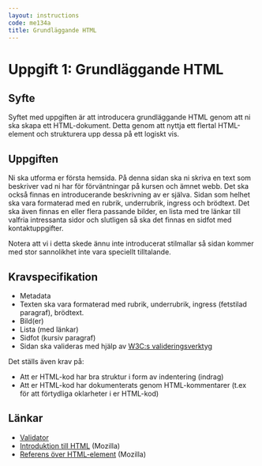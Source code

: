 ```yaml
---
layout: instructions
code: me134a
title: Grundläggande HTML
---
```


# Uppgift 1: Grundläggande HTML

## Syfte

Syftet med uppgiften är att introducera grundläggande HTML genom att ni ska skapa ett HTML-dokument. Detta genom att nyttja ett flertal HTML-element och strukturera upp dessa på ett logiskt vis.

## Uppgiften

Ni ska utforma er första hemsida. På denna sidan ska ni skriva en text som beskriver vad ni har för förväntningar på kursen och ämnet webb. Det ska också finnas en introducerande beskrivning av er själva. Sidan som helhet ska vara formaterad med en rubrik, underrubrik, ingress och brödtext. Det ska även finnas en eller flera passande bilder, en lista med tre länkar till valfria intressanta sidor och slutligen så ska det finnas en sidfot med kontaktuppgifter.

Notera att vi i detta skede ännu inte introducerat stilmallar så sidan kommer med stor sannolikhet inte vara speciellt tilltalande.

## Kravspecifikation

* Metadata
* Texten ska vara formaterad med rubrik, underrubrik, ingress (fetstilad paragraf), brödtext.
* Bild(er)
* Lista (med länkar)
* Sidfot (kursiv paragraf)
* Sidan ska valideras med hjälp av [W3C:s valideringsverktyg][validator]

Det ställs även krav på:

* Att er HTML-kod har bra struktur i form av indentering (indrag)
* Att er HTML-kod har dokumenterats genom HTML-kommentarer (t.ex för att förtydliga oklarheter i er HTML-kod)

## Länkar

* [Validator][validator]
* [Introduktion till HTML][html intro] (Mozilla)
* [Referens över HTML-element][html ref] (Mozilla)

[validator]: http://validator.w3.org
[html intro]: https://developer.mozilla.org/en-US/docs/Web/Guide/HTML/Introduction
[html ref]: https://developer.mozilla.org/en-US/docs/Web/HTML/Element
